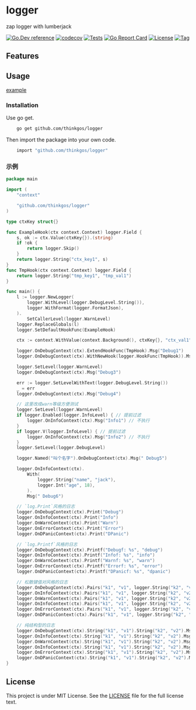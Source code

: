 # logger

zap logger with lumberjack

[![Go.Dev reference](https://img.shields.io/badge/go.dev-reference-blue?logo=go&logoColor=white)](https://pkg.go.dev/github.com/thinkgos/logger?tab=doc)
[![codecov](https://codecov.io/gh/thinkgos/logger/branch/main/graph/badge.svg)](https://codecov.io/gh/thinkgos/logger)
[![Tests](https://github.com/thinkgos/logger/actions/workflows/ci.yml/badge.svg)](https://github.com/thinkgos/logger/actions/workflows/ci.yml)
[![Go Report Card](https://goreportcard.com/badge/github.com/thinkgos/logger)](https://goreportcard.com/report/github.com/thinkgos/logger)
[![License](https://img.shields.io/github/license/thinkgos/logger)](https://raw.githubusercontent.com/thinkgos/logger/main/LICENSE)
[![Tag](https://img.shields.io/github/v/tag/thinkgos/logger)](https://github.com/thinkgos/logger/tags)

## Features

## Usage

[example](./examples/main.go)

### Installation

Use go get.

```bash
    go get github.com/thinkgos/logger
```

Then import the package into your own code.

```bash
    import "github.com/thinkgos/logger"
```

### 示例

[embedmd]:# (examples/main.go go)
```go
package main

import (
	"context"

	"github.com/thinkgos/logger"
)

type ctxKey struct{}

func ExampleHook(ctx context.Context) logger.Field {
	s, ok := ctx.Value(ctxKey{}).(string)
	if !ok {
		return logger.Skip()
	}
	return logger.String("ctx_key1", s)
}
func TmpHook(ctx context.Context) logger.Field {
	return logger.String("tmp_key1", "tmp_val1")
}

func main() {
	l := logger.NewLogger(
		logger.WithLevel(logger.DebugLevel.String()),
		logger.WithFormat(logger.FormatJson),
	).
		SetCallerLevel(logger.WarnLevel)
	logger.ReplaceGlobals(l)
	logger.SetDefaultHookFunc(ExampleHook)

	ctx := context.WithValue(context.Background(), ctxKey{}, "ctx_val1")

	logger.OnDebugContext(ctx).ExtendHookFunc(TmpHook).Msg("Debug1")
	logger.OnDebugContext(ctx).WithNewHook(logger.HookFunc(TmpHook)).Msg("Debug2")

	logger.SetLevel(logger.WarnLevel)
	logger.OnDebugContext(ctx).Msg("Debug3")

	err := logger.SetLevelWithText(logger.DebugLevel.String())
	_ = err
	logger.OnDebugContext(ctx).Msg("Debug4")

	// 这里改成warn等级方便测试
	logger.SetLevel(logger.WarnLevel)
	if logger.Enabled(logger.InfoLevel) { // 提前过滤
		logger.OnInfoContext(ctx).Msg("Info1") // 不执行
	}
	if logger.V(logger.InfoLevel) { // 提前过滤
		logger.OnInfoContext(ctx).Msg("Info2") // 不执行
	}
	logger.SetLevel(logger.DebugLevel)

	logger.Named("叫个名字").OnDebugContext(ctx).Msg(" Debug5")

	logger.OnInfoContext(ctx).
		With(
			logger.String("name", "jack"),
			logger.Int("age", 18),
		).
		Msg(" Debug6")

	// `log.Print`风格的日志
	logger.OnDebugContext(ctx).Print("Debug")
	logger.OnInfoContext(ctx).Print("Info")
	logger.OnWarnContext(ctx).Print("Warn")
	logger.OnErrorContext(ctx).Print("Error")
	logger.OnDPanicContext(ctx).Print("DPanic")

	// `log.Printf`风格的日志
	logger.OnDebugContext(ctx).Printf("Debugf: %s", "debug")
	logger.OnInfoContext(ctx).Printf("Infof: %s", "info")
	logger.OnWarnContext(ctx).Printf("Warnf: %s", "warn")
	logger.OnErrorContext(ctx).Printf("Errorf: %s", "error")
	logger.OnDPanicContext(ctx).Printf("DPanicf: %s", "dpanic")

	// 松散键值对风格的日志
	logger.OnDebugContext(ctx).Pairs("k1", "v1", logger.String("k2", "v2")).Msg("Debug Pair")
	logger.OnInfoContext(ctx).Pairs("k1", "v1", logger.String("k2", "v2")).Msg("Info Pair")
	logger.OnWarnContext(ctx).Pairs("k1", "v1", logger.String("k2", "v2")).Msg("Warn Pair")
	logger.OnInfoContext(ctx).Pairs("k1", "v1", logger.String("k2", "v2")).Msg("Info Pair")
	logger.OnErrorContext(ctx).Pairs("k1", "v1", logger.String("k2", "v2")).Msg("Error Pair")
	logger.OnDPanicContext(ctx).Pairs("k1", "v1", logger.String("k2", "v2")).Msg("DPanic Pair")

	// 纯结构型的日志
	logger.OnDebugContext(ctx).String("k1", "v1").String("k2", "v2").Msg("Debug")
	logger.OnInfoContext(ctx).String("k1", "v1").String("k2", "v2").Msg("Info")
	logger.OnWarnContext(ctx).String("k1", "v1").String("k2", "v2").Msg("Warn")
	logger.OnInfoContext(ctx).String("k1", "v1").String("k2", "v2").Msg("Info")
	logger.OnErrorContext(ctx).String("k1", "v1").String("k2", "v2").Msg("Error")
	logger.OnDPanicContext(ctx).String("k1", "v1").String("k2", "v2").Msg("DPanic")
}
```

## License

This project is under MIT License. See the [LICENSE](LICENSE) file for the full license text.
